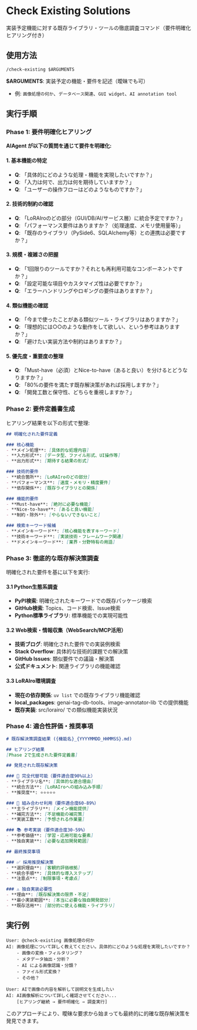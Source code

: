 # Check Existing Solutions

実装予定機能に対する既存ライブラリ・ツールの徹底調査コマンド（要件明確化ヒアリング付き）

## 使用方法
```
/check-existing $ARGUMENTS
```

**$ARGUMENTS**: 実装予定の機能・要件を記述（曖昧でも可）
- 例: `画像処理の何か`、`データベース関連`、`GUI widget`、`AI annotation tool`

## 実行手順

### Phase 1: 要件明確化ヒアリング

**AIAgent が以下の質問を通じて要件を明確化:**

#### 1. 基本機能の特定
- **Q**: 「具体的にどのような処理・機能を実現したいですか？」
- **Q**: 「入力は何で、出力は何を期待していますか？」
- **Q**: 「ユーザーの操作フローはどのようなものですか？」

#### 2. 技術的制約の確認
- **Q**: 「LoRAIroのどの部分（GUI/DB/AI/サービス層）に統合予定ですか？」
- **Q**: 「パフォーマンス要件はありますか？（処理速度、メモリ使用量等）」
- **Q**: 「既存のライブラリ（PySide6、SQLAlchemy等）との連携は必要ですか？」

#### 3. 規模・複雑さの把握
- **Q**: 「1回限りのツールですか？それとも再利用可能なコンポーネントですか？」
- **Q**: 「設定可能な項目やカスタマイズ性は必要ですか？」
- **Q**: 「エラーハンドリングやロギングの要件はありますか？」

#### 4. 類似機能の確認
- **Q**: 「今まで使ったことがある類似ツール・ライブラリはありますか？」
- **Q**: 「理想的には○○のような動作をして欲しい、という参考はありますか？」
- **Q**: 「避けたい実装方法や制約はありますか？」

#### 5. 優先度・重要度の整理
- **Q**: 「Must-have（必須）とNice-to-have（あると良い）を分けるとどうなりますか？」
- **Q**: 「80%の要件を満たす既存解決策があれば採用しますか？」
- **Q**: 「開発工数と保守性、どちらを重視しますか？」

### Phase 2: 要件定義書生成

ヒアリング結果を以下の形式で整理:

```markdown
## 明確化された要件定義

### 核心機能
- **メイン処理**: [具体的な処理内容]
- **入力形式**: [データ型、ファイル形式、UI操作等]
- **出力形式**: [期待する結果の形式]

### 技術的要件
- **統合箇所**: [LoRAIroのどの部分]
- **パフォーマンス**: [速度・メモリ・精度要件]
- **依存関係**: [既存ライブラリとの関係]

### 機能的要件
- **Must-have**: [絶対に必要な機能]
- **Nice-to-have**: [あると良い機能]
- **制約・除外**: [やらない/できないこと]

### 検索キーワード候補
- **メインキーワード**: [核心機能を表すキーワード]
- **技術キーワード**: [実装技術・フレームワーク関連]
- **ドメインキーワード**: [業界・分野特有の用語]
```

### Phase 3: 徹底的な既存解決策調査

明確化された要件を基に以下を実行:

#### 3.1 Python生態系調査
- **PyPI検索**: 明確化されたキーワードでの既存パッケージ検索
- **GitHub検索**: Topics、コード検索、Issue検索
- **Python標準ライブラリ**: 標準機能での実現可能性

#### 3.2 Web検索・情報収集（WebSearch/MCP活用）
- **技術ブログ**: 明確化された要件での実装例検索
- **Stack Overflow**: 具体的な技術的課題での解決策
- **GitHub Issues**: 類似要件での議論・解決策
- **公式ドキュメント**: 関連ライブラリの機能確認

#### 3.3 LoRAIro環境調査
- **現在の依存関係**: `uv list` での既存ライブラリ機能確認
- **local_packages**: genai-tag-db-tools、image-annotator-lib での提供機能
- **既存実装**: src/lorairo/ での類似機能実装状況

### Phase 4: 適合性評価・推奨事項

```markdown
# 既存解決策調査結果 ({機能名}_{YYYYMMDD_HHMMSS}.md)

## ヒアリング結果
[Phase 2で生成された要件定義書]

## 発見された既存解決策

### 🎯 完全代替可能（要件適合度90%以上）
- **ライブラリ名**: [具体的な適合理由]
- **統合方法**: [LoRAIroへの組み込み手順]
- **推奨度**: ⭐⭐⭐⭐⭐

### 🔧 組み合わせ利用（要件適合度60-89%）
- **主ライブラリ**: [メイン機能提供]
- **補完方法**: [不足機能の補完策]
- **実装工数**: [予想される作業量]

### 📚 参考実装（要件適合度30-59%）
- **参考価値**: [学習・応用可能な要素]
- **独自実装**: [必要な追加開発範囲]

## 最終推奨事項

### ✅ 採用推奨解決策
- **選択理由**: [客観的評価根拠]
- **統合手順**: [具体的な導入ステップ]
- **注意点**: [制限事項・考慮点]

### ⚠️ 独自実装必要性
- **理由**: [既存解決策の限界・不足]
- **最小実装範囲**: [本当に必要な独自開発部分]
- **既存活用**: [部分的に使える機能・ライブラリ]
```

## 実行例

```
User: @check-existing 画像処理の何か
AI: 画像処理について詳しく教えてください。具体的にどのような処理を実現したいですか？
    - 画像の変換・フィルタリング？
    - メタデータ抽出・分析？
    - AI による画像認識・分類？
    - ファイル形式変換？
    - その他？

User: AIで画像の内容を解析して説明文を生成したい
AI: AI画像解析について詳しく確認させてください...
    [ヒアリング継続 → 要件明確化 → 調査実行]
```

このアプローチにより、曖昧な要求から始まっても最終的に的確な既存解決策を発見できます。